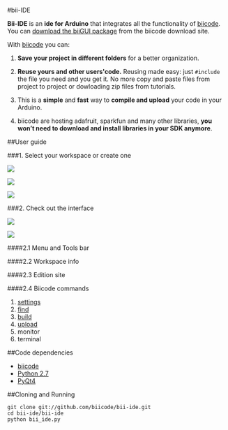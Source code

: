 #bii-IDE

**Bii-IDE** is an **ide for Arduino** that integrates all the functionality of [biicode](http://biicode.com/). You can [download the biiGUI package](https://www.biicode.com/downloads) from the biicode download site.

With [biicode](http://biicode.com/) you can:

1. **Save your project in different folders** for a better organization.

2. **Reuse yours and other users'code.** Reusing made easy: just `#include` the file you need and you get it. No more copy and paste files from project to project or dowloading zip files from tutorials.

3. This is a **simple** and **fast** way to **compile and upload** your code in your Arduino.

5. biicode are hosting adafruit, sparkfun and many other libraries, **you won’t need to download and install libraries in your SDK anymore**.

##User guide

###1. Select your workspace or create one

![](https://github.com/davidsanfal/bii-ide/blob/master/docs/images/create_ws.png)

![](https://github.com/davidsanfal/bii-ide/tree/master/docs/images/select_ws.png)

![](https://github.com/davidsanfal/bii-ide/tree/master/docs/images/selected_ws.png)

###2. Check out the interface

![](https://github.com/davidsanfal/bii-ide/tree/master/docs/images/ide.png)

![](https://github.com/davidsanfal/bii-ide/tree/master/docs/images/ide_file.png)

####2.1 Menu and Tools bar

####2.2 Workspace info

####2.3 Edition site

####2.4 Biicode commands

1. [settings](http://docs.biicode.com/arduino/reference/commands.html#bii-arduino-settings-managing-your-hive-settings)
2. [find](http://docs.biicode.com/biicode/reference/commands.html#bii-find-retrieving-dependencies)
3. [build](http://docs.biicode.com/arduino/reference/commands.html#bii-arduino-build-build-the-project)
4. [upload](http://docs.biicode.com/arduino/reference/commands.html#bii-arduino-upload-upload-a-firmware-in-arduino)
5. monitor
6. terminal

##Code dependencies

-   [biicode](https://www.biicode.com/downloads)
-   [Python 2.7](http://www.python.org/)
-   [PyQt4](http://www.riverbankcomputing.com/software/pyqt/intro)

##Cloning and Running

    git clone git://github.com/biicode/bii-ide.git
    cd bii-ide/bii-ide
    python bii_ide.py
